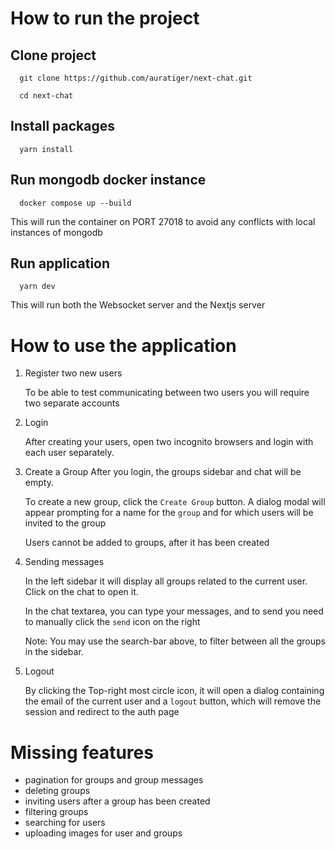 # How to run the project

## Clone project

      git clone https://github.com/auratiger/next-chat.git

      cd next-chat

## Install packages

      yarn install

## Run mongodb docker instance

      docker compose up --build

This will run the container on PORT 27018 to avoid any conflicts with local instances of mongodb

## Run application

      yarn dev

This will run both the Websocket server and the Nextjs server

# How to use the application

1. Register two new users

   To be able to test communicating between two users you will require two separate accounts

2. Login

   After creating your users, open two incognito browsers and login with each user separately.

3. Create a Group
   After you login, the groups sidebar and chat will be empty.

   To create a new group, click the `Create Group` button.
   A dialog modal will appear prompting for a name for the `group` and for which users will be invited to the group

   Users cannot be added to groups, after it has been created

4. Sending messages

   In the left sidebar it will display all groups related to the current user.
   Click on the chat to open it.

   In the chat textarea, you can type your messages, and to send you need to manually click the `send` icon on the right

   Note: You may use the search-bar above, to filter between all the groups in the sidebar.

5. Logout

   By clicking the Top-right most circle icon, it will open a dialog containing the email of the current user and a `logout` button, which will remove the session and redirect to the auth page

# Missing features

- pagination for groups and group messages
- deleting groups
- inviting users after a group has been created
- filtering groups
- searching for users
- uploading images for user and groups
